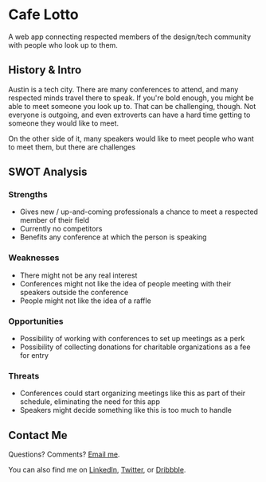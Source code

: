 # Cafe Lotto
A web app connecting respected members of the design/tech community with people who look up to them.

## History & Intro
Austin is a tech city. There are many conferences to attend, and many respected minds travel there to speak. If you're bold enough, you might be able to meet someone you look up to. That can be challenging, though. Not everyone is outgoing, and even extroverts can have a hard time getting to someone they would like to meet.

On the other side of it, many speakers would like to meet people who want to meet them, but there are challenges 

## SWOT Analysis

### Strengths
- Gives new / up-and-coming professionals a chance to meet a respected member of their field
- Currently no competitors
- Benefits any conference at which the person is speaking

### Weaknesses
- There might not be any real interest
- Conferences might not like the idea of people meeting with their speakers outside the conference
- People might not like the idea of a raffle

### Opportunities
- Possibility of working with conferences to set up meetings as a perk
- Possibility of collecting donations for charitable organizations as a fee for entry

### Threats
- Conferences could start organizing meetings like this as part of their schedule, eliminating the need for this app
- Speakers might decide something like this is too much to handle

## Contact Me

Questions? Comments? [Email me](mailto:alex@alexmacduff.com?subject=Hello!).

You can also find me on [LinkedIn](http://www.linkedin.com/pub/alex-macduff/15/399/17), [Twitter](http://www.twitter.com/amacduff), or [Dribbble](http://www.dribbble.com/amacduff).
